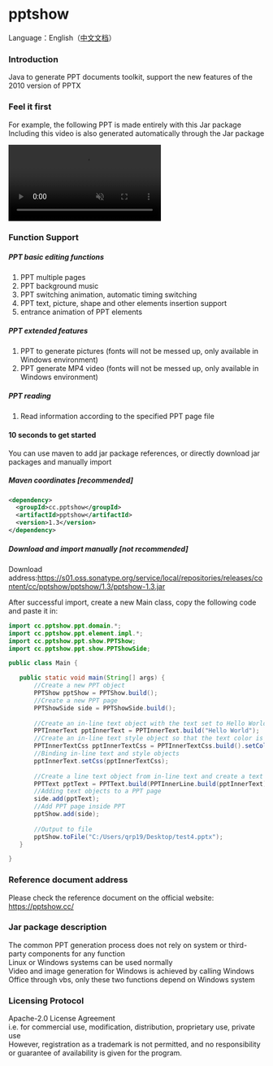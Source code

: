 # pptshow

Language：English（[中文文档](https://gitee.com/qiruipeng/pptshow)）

### Introduction

Java to generate PPT documents toolkit, support the new features of the 2010 version of PPTX 

### Feel it first
For example, the following PPT is made entirely with this Jar package  
Including this video is also generated automatically through the Jar package  

[<video muted autoplay="autoplay" loop="loop">
<source src="" type="video/mp4"></source>
</video>](https://raw.githubusercontent.com/qrpcode/pptshow/main/example.mp4)

### Function Support
##### PPT basic editing functions
1. PPT multiple pages
2. PPT background music
3. PPT switching animation, automatic timing switching
4. PPT text, picture, shape and other elements insertion support
5. entrance animation of PPT elements

##### PPT extended features
1. PPT to generate pictures (fonts will not be messed up, only available in Windows environment)
2. PPT generate MP4 video (fonts will not be messed up, only available in Windows environment)

##### PPT reading
1. Read information according to the specified PPT page file

#### 10 seconds to get started
You can use maven to add jar package references, or directly download jar packages and manually import

##### Maven coordinates [recommended]
```xml
<dependency>
  <groupId>cc.pptshow</groupId>
  <artifactId>pptshow</artifactId>
  <version>1.3</version>
</dependency>
```
##### Download and import manually [not recommended]
Download address:https://s01.oss.sonatype.org/service/local/repositories/releases/content/cc/pptshow/pptshow/1.3/pptshow-1.3.jar  

After successful import, create a new Main class, copy the following code and paste it in:
 ```java
import cc.pptshow.ppt.domain.*;
import cc.pptshow.ppt.element.impl.*;
import cc.pptshow.ppt.show.PPTShow;
import cc.pptshow.ppt.show.PPTShowSide;

public class Main {

    public static void main(String[] args) {
        //Create a new PPT object
        PPTShow pptShow = PPTShow.build();
        //Create a new PPT page
        PPTShowSide side = PPTShowSide.build();
        
        //Create an in-line text object with the text set to Hello World
        PPTInnerText pptInnerText = PPTInnerText.build("Hello World");
        //Create an in-line text style object so that the text color is red
        PPTInnerTextCss pptInnerTextCss = PPTInnerTextCss.build().setColor("FF00000");
        //Binding in-line text and style objects
        pptInnerText.setCss(pptInnerTextCss);
        
        //Create a line text object from in-line text and create a text object from a line text object
        PPTText pptText = PPTText.build(PPTInnerLine.build(pptInnerText));
        //Adding text objects to a PPT page
        side.add(pptText);
        //Add PPT page inside PPT
        pptShow.add(side);
        
        //Output to file
        pptShow.toFile("C:/Users/qrp19/Desktop/test4.pptx");
    }

}

 ```

### Reference document address

Please check the reference document on the official website: https://pptshow.cc/

### Jar package description

The common PPT generation process does not rely on system or third-party components for any function  
Linux or Windows systems can be used normally  
Video and image generation for Windows is achieved by calling Windows Office through vbs, only these two functions depend on Windows system

### Licensing Protocol
Apache-2.0 License Agreement  
i.e. for commercial use, modification, distribution, proprietary use, private use  
However, registration as a trademark is not permitted, and no responsibility or guarantee of availability is given for the program.
